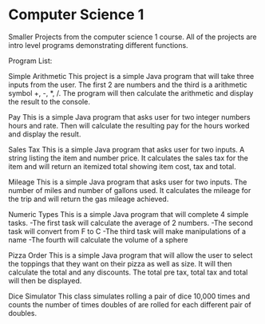 # Computer Science 1

Smaller Projects from the computer science 1 course.
All of the projects are intro level programs demonstrating different functions.

Program List:

Simple Arithmetic
This project is a simple Java program that will take three inputs from the user. The first 2 are numbers and the third is a arithmetic symbol +, -, *, /. The program will then calculate the arithmetic and display the result to the console.

Pay
This is a simple Java program that asks user for two integer numbers hours and rate. Then will calculate the resulting pay for the hours worked and display the result.

Sales Tax
This is a simple Java program that asks user for two inputs. A string listing the item and number price. It calculates the sales tax for the item and will return an itemized total showing item cost, tax and total.

Mileage
This is a simple Java program that asks user for two inputs. The number of miles and number of gallons used. It calculates the mileage for the trip and will return the gas mileage achieved.

Numeric Types
This is a simple Java program that will complete 4 simple tasks.
 -The first task will calculate the average of 2 numbers.
 -The second task will convert from F to C
 -The third task will make manipulations of a name
 -The fourth will calculate the volume of a sphere

Pizza Order
This is a simple Java program that will allow the user to select the toppings that they want on their pizza as well as size. It will then calculate the total and any discounts. The total pre tax, total tax and total will then be displayed.

Dice Simulator
This class simulates rolling a pair of dice 10,000 times and counts the number of times doubles of are rolled for each different pair of doubles. 
